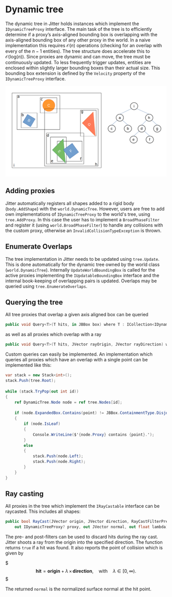 # Dynamic tree

The dynamic tree in Jitter holds instances which implement the `IDynamicTreeProxy` interface.
The main task of the tree is to efficiently determine if a proxy’s axis-aligned bounding box is overlapping with the axis-aligned bounding box of any other proxy in the world.
In a naive implementation this requires $\mathcal{O}\left(n\right)$ operations (checking for an overlap with every of the $n-1$ entities).
The tree structure does accelerate this to $\mathcal{O}\left(\mathrm{log}(n)\right)$. Since proxies are dynamic and can move, the tree must be continuously updated.
To less frequently trigger updates, entities are enclosed within slightly larger bounding boxes than their actual size.
This bounding box extension is defined by the `Velocity` property of the `IDynamicTreeProxy` interface.

![img alt](./img/dynamictree.png)

## Adding proxies

Jitter automatically registers all shapes added to a rigid body (`body.AddShape`) with the `world.DynamicTree`.
However, users are free to add own implementations of `IDynamicTreeProxy` to the world's tree, using `tree.AddProxy`.
In this case the user has to implement a `BroadPhaseFilter` and register it (using `world.BroadPhaseFilter`) to handle any collisions with the custom proxy, otherwise an `InvalidCollisionTypeException` is thrown.

## Enumerate Overlaps

The tree implementation in Jitter needs to be updated using `tree.Update`.
This is done automatically for the dynamic tree owned by the world class (`world.DynamicTree`).
Internally `UpdateWorldBoundingBox` is called for the active proxies implementing the `IUpdatableBoundingBox` interface
and the internal book-keeping of overlapping pairs is updated. Overlaps may be queried using `tree.EnumerateOverlaps`.

## Querying the tree

All tree proxies that overlap a given axis aligned box can be queried

```cs
public void Query<T>(T hits, in JBBox box) where T : ICollection<IDynamicTreeProxy>
```

as well as all proxies which overlap with a ray

```cs
public void Query<T>(T hits, JVector rayOrigin, JVector rayDirection) where T : ICollection<IDynamicTreeProxy>
```

Custom queries can easily be implemented. An implementation which queries all proxies which have an overlap with a single point can be implemented like this:

```cs
var stack = new Stack<int>();
stack.Push(tree.Root);

while (stack.TryPop(out int id))
{
    ref DynamicTree.Node node = ref tree.Nodes[id];
    
    if (node.ExpandedBox.Contains(point) != JBBox.ContainmentType.Disjoint)
    {
        if (node.IsLeaf)
        {
            Console.WriteLine($'{node.Proxy} contains {point}.');
        }
        else
        {
            stack.Push(node.Left);
            stack.Push(node.Right);
        }
    }
}
```

## Ray casting

All proxies in the tree which implement the `IRayCastable` interface can be raycasted.
This includes all shapes:

```cs
public bool RayCast(JVector origin, JVector direction, RayCastFilterPre? pre, RayCastFilterPost? post,
    out IDynamicTreeProxy? proxy, out JVector normal, out float lambda)
```

The pre- and post-filters can be used to discard hits during the ray cast.
Jitter shoots a ray from the origin into the specified direction.
The function returns `true` if a hit was found.
It also reports the point of collision which is given by

$$$
\mathbf{hit} = \mathbf{origin} + \lambda{}\,\times\,\mathbf{direction}, \quad \textrm{with} \quad \lambda \in [0,\infty).
$$$

The returned `normal` is the normalized surface normal at the hit point.

